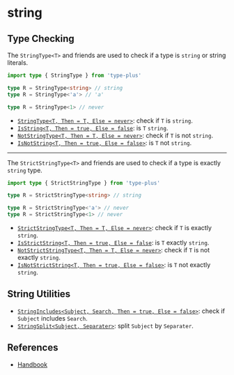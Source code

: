 # string

## Type Checking

The `StringType<T>` and friends are used to check if a type is `string` or string literals.

```ts
import type { StringType } from 'type-plus'

type R = StringType<string> // string
type R = StringType<'a'> // 'a'

type R = StringType<1> // never
```

- [`StringType<T, Then = T, Else = never>`](string_type.ts#L18): check if `T` is `string`.
- [`IsString<T, Then = true, Else = false`](string_type.ts#L35): is `T` `string`.
- [`NotStringType<T, Then = T, Else = never>`](string_type.ts#L52): check if `T` is not `string`.
- [`IsNotString<T, Then = true, Else = false>`](string_type.ts#L69): is `T` not `string`.

---

The `StrictStringType<T>` and friends are used to check if a type is exactly `string` type.

```ts
import type { StrictStringType } from 'type-plus'

type R = StrictStringType<string> // string

type R = StrictStringType<'a'> // never
type R = StrictStringType<1> // never
```

- [`StrictStringType<T, Then = T, Else = never>`](strict_string_type.ts#L18): check if `T` is exactly `string`.
- [`IsStrictString<T, Then = true, Else = false`](strict_string_type.ts#L35): is `T` exactly `string`.
- [`NotStrictStringType<T, Then = T, Else = never>`](strict_string_type.ts#L52): check if `T` is not exactly `string`.
- [`IsNotStrictString<T, Then = true, Else = false>`](strict_string_type.ts#L69): is `T` not exactly `string`.

## String Utilities

- [`StringIncludes<Subject, Search, Then = true, Else = false>`](./string.ts): check if `Subject` includes `Search`.
- [`StringSplit<Subject, Separater>`](./string.ts): split `Subject` by `Separater`.

## References

- [Handbook]

[handbook]: https://www.typescriptlang.org/docs/handbook/2/everyday-types.html#the-primitives-string-number-and-boolean
